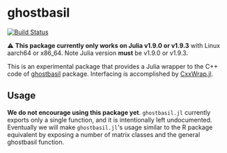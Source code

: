 # ghostbasil

[![Build Status](https://github.com/biona001/GhostBASIL.jl/actions/workflows/CI.yml/badge.svg?branch=main)](https://github.com/biona001/GhostBASIL.jl/actions/workflows/CI.yml?query=branch%3Amain)

:warning: **This package currently only works on Julia v1.9.0 or v1.9.3** with Linux aarch64 or x86_64. Note Julia version **must** be v1.9.0 or v1.9.3. 

This is an experimental package that provides a Julia wrapper to the C++ code of [ghostbasil](https://github.com/JamesYang007/ghostbasil) package. Interfacing is accomplished by [CxxWrap.jl](https://github.com/JuliaInterop/CxxWrap.jl). 

## Usage

**We do not encourage using this package yet**. `ghostbasil.jl` currently exports only a single function, and it is intentionally left undocumented. Eventually we will make `ghostbasil.jl`'s usage similar to the R package equivalent by exposing a number of matrix classes and the general ghostbasil function. 
